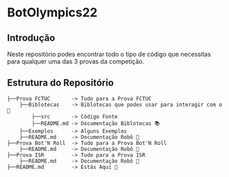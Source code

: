 # BotOlympics22


## Introdução
Neste repositório podes encontrar todo o tipo de código que necessitas para qualquer uma das 3 provas da competição.


## Estrutura do Repositório
```
├──Prova FCTUC       -> Tudo para a Prova FCTUC
    ├──Biblotecas    -> Biblotecas que podes usar para interagir com o 🤖
        ├──src       -> Código Fonte
        ├──README.md -> Documentação Biblotecas 📚
    ├──Exemplos      -> Alguns Exemplos
    ├──README.md     -> Documentação Robô 🤖
├──Prova Bot'N Roll  -> Tudo para a Prova Bot'N Roll
    ├──README.md     -> Documentação Robô 🤖
├──Prova ISR         -> Tudo para a Prova ISR
    ├──README.md     -> Documentação Robô 🤖
├──README.md         -> Estás Aqui 🎯
```